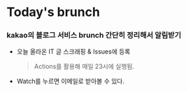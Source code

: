 # Today's brunch
### kakao의 블로그 서비스 brunch 간단히 정리해서 알림받기
- 오늘 올라온 IT 글 스크래핑 & Issues에 등록  
  > Actions를 활용해 매일 23시에 실행됨.   
- Watch를 누르면 이메일로 받아볼 수 있다.
